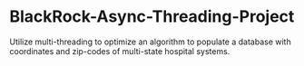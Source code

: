 # BlackRock-Async-Threading-Project
Utilize multi-threading to optimize an algorithm to populate a database with coordinates and zip-codes of multi-state hospital systems.
